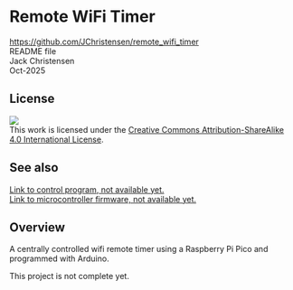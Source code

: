 # Remote WiFi Timer  
https://github.com/JChristensen/remote_wifi_timer  
README file  
Jack Christensen  
Oct-2025

## License
![](https://licensebuttons.net/l/by-sa/4.0/88x31.png)  
This work is licensed under the [Creative Commons Attribution-ShareAlike 4.0 International License](https://creativecommons.org/licenses/by-sa/4.0/).

## See also
[Link to control program, not available yet.](https://github.com/JChristensen/404)  
[Link to microcontroller firmware, not available yet.](https://github.com/JChristensen/404)

## Overview
A centrally controlled wifi remote timer using a Raspberry Pi Pico and programmed with Arduino.

This project is not complete yet.
